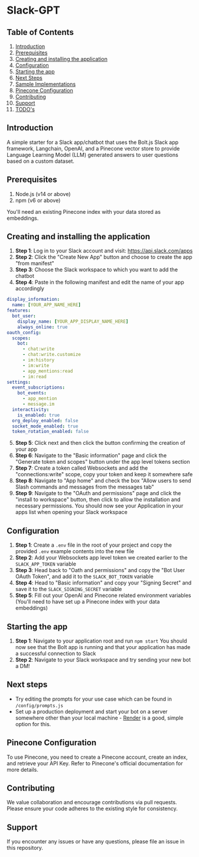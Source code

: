 # Slack-GPT

## Table of Contents

1. [Introduction](#introduction)
2. [Prerequisites](#prerequisites)
3. [Creating and installing the application](#creating-and-installing-the-application)
4. [Configuration](#configuration)
5. [Starting the app](#starting-the-app)
6. [Next Steps](#next-steps)
7. [Sample Implementations](#sample-implementations)
8. [Pinecone Configuration](#pinecone-configuration)
9. [Contributing](#contributing)
10. [Support](#support)
11. [TODO's](#todo)

## Introduction

A simple starter for a Slack app/chatbot that uses the Bolt.js Slack app framework, Langchain, OpenAI, and a Pinecone vector store to provide Language Learning Model (LLM) generated answers to user questions based on a custom dataset.

## Prerequisites

1. Node.js (v14 or above)
2. npm (v6 or above)

You'll need an existing Pinecone index with your data stored as embeddings. 

## Creating and installing the application

1. **Step 1**: Log in to your Slack account and visit: https://api.slack.com/apps
2. **Step 2**: Click the "Create New App" button and choose to create the app "from manifest"
3. **Step 3**: Choose the Slack workspace to which you want to add the chatbot
4. **Step 4**: Paste in the following manifest and edit the name of your app accordingly

```yaml
display_information:
  name: [YOUR_APP_NAME_HERE]
features:
  bot_user:
    display_name: [YOUR_APP_DISPLAY_NAME_HERE]
    always_online: true
oauth_config:
  scopes:
    bot:
      - chat:write
      - chat:write.customize
      - im:history
      - im:write
      - app_mentions:read
      - im:read
settings:
  event_subscriptions:
    bot_events:
      - app_mention
      - message.im
  interactivity:
    is_enabled: true
  org_deploy_enabled: false
  socket_mode_enabled: true
  token_rotation_enabled: false
```

5. **Step 5**: Click next and then click the button confirming the creation of your app
6. **Step 6**: Navigate to the "Basic information" page and click the "Generate token and scopes" button under the app level tokens section
7. **Step 7**: Create a token called Websockets and add the "connections:write" scope, copy your token and keep it somewhere safe
8. **Step 8**: Navigate to "App home" and check the box "Allow users to send Slash commands and messages from the messages tab"
9. **Step 9**: Navigate to the "OAuth and permissions" page and click the "install to workspace" button, then click to allow the installation and necessary permissions. You should now see your Application in your apps list when opening your Slack workspace

## Configuration

1. **Step 1**: Create a `.env` file in the root of your project and copy the provided `.env` example contents into the new file
2. **Step 2**: Add your Websockets app level token we created earlier to the `SLACK_APP_TOKEN` variable
3. **Step 3**: Head back to "Oath and permissions" and copy the "Bot User OAuth Token", and add it to the `SLACK_BOT_TOKEN` variable
4. **Step 4**: Head to "Basic information" and copy your "Signing Secret" and save it to the `SLACK_SIGNING_SECRET` variable
5. **Step 5**: Fill out your OpenAI and Pinecone related environment variables (You'll need to have set up a Pinecone index with your data embeddings)

## Starting the app

1. **Step 1**: Navigate to your application root and run `npm start`
   You should now see that the Bolt app is running and that your application has made a successful connection to Slack
2. **Step 2**: Navigate to your Slack workspace and try sending your new bot a DM!

## Next steps

- Try editing the prompts for your use case which can be found in `/config/prompts.js`
- Set up a production deployment and start your bot on a server somewhere other than your local machine - [Render](https://render.com/) is a good, simple option for this.

## Pinecone Configuration

To use Pinecone, you need to create a Pinecone account, create an index, and retrieve your API Key. Refer to Pinecone's official documentation for more details.

## Contributing

We value collaboration and encourage contributions via pull requests. Please ensure your code adheres to the existing style for consistency.

## Support

If you encounter any issues or have any questions, please file an issue in this repository.
